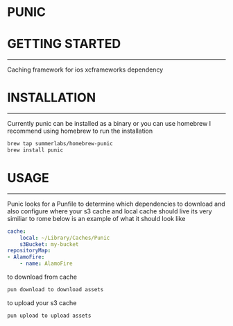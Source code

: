 # PUNIC


# GETTING STARTED
---
Caching framework for ios xcframeworks dependency

# INSTALLATION
---
Currently punic can be installed as a binary or you can use homebrew I recommend using homebrew to run the installation
```bash
brew tap summerlabs/homebrew-punic
brew install punic
```

# USAGE
---
Punic looks for a Punfile to determine which dependencies to download and also configure where your s3 cache and local cache should live
its very similiar to rome below is an example of what it should look like
```yaml
cache:
    local: ~/Library/Caches/Punic
    s3Bucket: my-bucket
repositoryMap:
- AlamoFire:
    - name: AlamoFire
```
to download from cache
```bash
pun download to download assets 
```
to upload your s3 cache
```bash
pun upload to upload assets 
```



